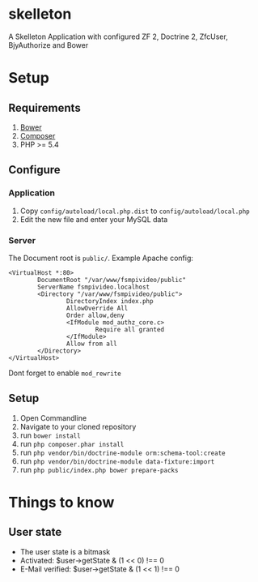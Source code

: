 skelleton
=========

A Skelleton Application with configured ZF 2, Doctrine 2, ZfcUser, BjyAuthorize and Bower

# Setup

## Requirements
1. [Bower](http://bower.io/)
1. [Composer](https://getcomposer.org/)
2. PHP >= 5.4

## Configure
### Application
1. Copy `config/autoload/local.php.dist` to `config/autoload/local.php`
2. Edit the new file and enter your MySQL data

### Server
The Document root is `public/`. Example Apache config:
```
<VirtualHost *:80>
        DocumentRoot "/var/www/fsmpivideo/public"
        ServerName fsmpivideo.localhost
        <Directory "/var/www/fsmpivideo/public">
                DirectoryIndex index.php
                AllowOverride All
                Order allow,deny
                <IfModule mod_authz_core.c>
                        Require all granted
                </IfModule>
                Allow from all
        </Directory>
</VirtualHost>
```
Dont forget to enable `mod_rewrite`

## Setup
1. Open Commandline
2. Navigate to your cloned repository
3. run `bower install`
4. run `php composer.phar install`
5. run `php vendor/bin/doctrine-module orm:schema-tool:create`
6. run `php vendor/bin/doctrine-module data-fixture:import`
7. run `php public/index.php bower prepare-packs`

# Things to know

## User state
* The user state is a bitmask
* Activated: $user->getState & (1 << 0) !== 0
* E-Mail verified: $user->getState & (1 << 1) !== 0

